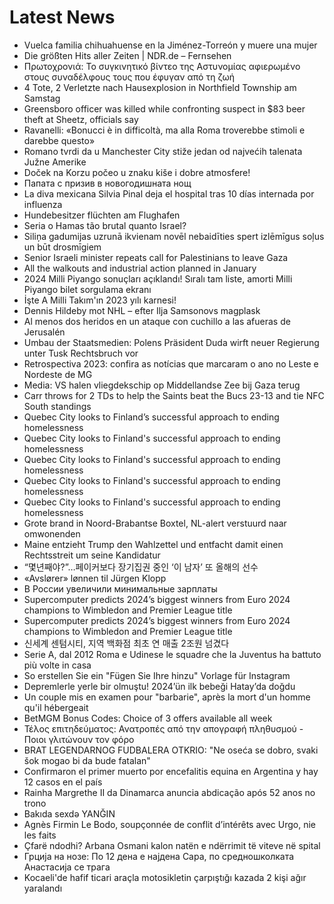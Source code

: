 # Latest News
-  Vuelca familia chihuahuense en la Jiménez-Torreón y muere una mujer
-  Die größten Hits aller Zeiten | NDR.de – Fernsehen
-  Πρωτοχρονιά: Το συγκινητικό βίντεο της Αστυνομίας αφιερωμένο στους συναδέλφους τους που έφυγαν από τη ζωή
-  4 Tote, 2 Verletzte nach Hausexplosion in Northfield Township am Samstag
-  Greensboro officer was killed while confronting suspect in $83 beer theft at Sheetz, officials say
-  Ravanelli: «Bonucci è in difficoltà, ma alla Roma troverebbe stimoli e darebbe questo»
-  Romano tvrdi da u Manchester City stiže jedan od najvećih talenata Južne Amerike
-  Doček na Korzu počeo u znaku kiše i dobre atmosfere!
-  Папата с призив в новогодишната нощ
-  La diva mexicana Silvia Pinal deja el hospital tras 10 días internada por influenza
-  Hundebesitzer flüchten am Flughafen
-  Seria o Hamas tão brutal quanto Israel?
-  Siliņa gadumijas uzrunā ikvienam novēl nebaidīties spert izlēmīgus soļus un būt drosmīgiem
-  Senior Israeli minister repeats call for Palestinians to leave Gaza
-  All the walkouts and industrial action planned in January
-  2024 Milli Piyango sonuçları açıklandı! Sıralı tam liste, amorti Milli Piyango bilet sorgulama ekranı
-  İşte A Milli Takım'ın 2023 yılı karnesi!
-  Dennis Hildeby mot NHL – efter Ilja Samsonovs magplask
-  Al menos dos heridos en un ataque con cuchillo a las afueras de Jerusalén
-  Umbau der Staatsmedien: Polens Präsident Duda wirft neuer Regierung unter Tusk Rechtsbruch vor
-  Retrospectiva 2023: confira as notícias que marcaram o ano no Leste e Nordeste de MG
-  Media: VS halen vliegdekschip op Middellandse Zee bij Gaza terug
-  Carr throws for 2 TDs to help the Saints beat the Bucs 23-13 and tie NFC South standings
-  Quebec City looks to Finland’s successful approach to ending homelessness
-  Quebec City looks to Finland's successful approach to ending homelessness
-  Quebec City looks to Finland's successful approach to ending homelessness
-  Quebec City looks to Finland's successful approach to ending homelessness
-  Quebec City looks to Finland's successful approach to ending homelessness
-  Grote brand in Noord-Brabantse Boxtel, NL-alert verstuurd naar omwonenden
-  Maine entzieht Trump den Wahlzettel und entfacht damit einen Rechtsstreit um seine Kandidatur
-  “몇년째야?”…페이커보다 장기집권 중인 ‘이 남자’ 또 올해의 선수
-  «Avslører» lønnen til Jürgen Klopp
-  В России увеличили минимальные зарплаты
-  Supercomputer predicts 2024’s biggest winners from Euro 2024 champions to Wimbledon and Premier League title
-  Supercomputer predicts 2024’s biggest winners from Euro 2024 champions to Wimbledon and Premier League title
-  신세계 센텀시티, 지역 백화점 최초 연 매출 2조원 넘겼다
-  Serie A, dal 2012 Roma e Udinese le squadre che la Juventus ha battuto più volte in casa
-  So erstellen Sie ein "Fügen Sie Ihre hinzu" Vorlage für Instagram
-  Depremlerle yerle bir olmuştu! 2024’ün ilk bebeği Hatay’da doğdu
-  Un couple mis en examen pour "barbarie", après la mort d'un homme qu'il hébergeait
-  BetMGM Bonus Codes: Choice of 3 offers available all week
-  Τέλος επιτηδεύματος: Ανατροπές από την απογραφή πληθυσμού - Ποιοι γλιτώνουν τον φόρο
-  BRAT LEGENDARNOG FUDBALERA OTKRIO: "Ne oseća se dobro, svaki šok mogao bi da bude fatalan"
-  Confirmaron el primer muerto por encefalitis equina en Argentina y hay 12 casos en el país
-  Rainha Margrethe II da Dinamarca anuncia abdicação após 52 anos no trono
-  Bakıda sexdə YANĞIN
-  Agnès Firmin Le Bodo, soupçonnée de conflit d’intérêts avec Urgo, nie les faits
-  Çfarë ndodhi? Arbana Osmani kalon natën e ndërrimit të viteve në spital
-  Грција на нозе: По 12 дена е најдена Сара, по средношколката Анастасија се трагa
-  Kocaeli'de hafif ticari araçla motosikletin çarpıştığı kazada 2 kişi ağır yaralandı

